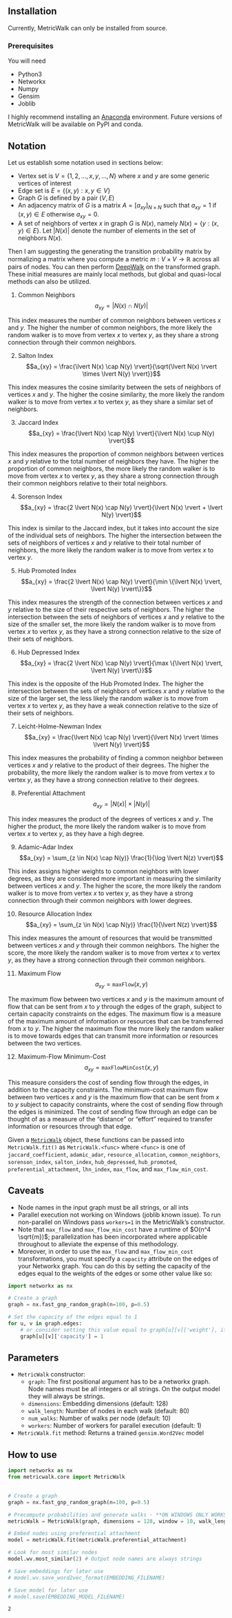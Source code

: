 
<!-- WARNING: THIS FILE WAS AUTOGENERATED! DO NOT EDIT! -->

## Installation

Currently, MetricWalk can only be installed from source.

### Prerequisites

You will need

- Python3
- Networkx
- Numpy
- Gensim
- Joblib

I highly recommend installing an
[Anaconda](https://www.anaconda.com/distribution/#download-section)
environment. Future versions of MetricWalk will be available on PyPI and
conda.

## Notation

Let us establish some notation used in sections below:

- Vertex set is $V=\{1,2,...,x,y,...,N\}$ where $x$ and $y$ are some
  generic vertices of interest
- Edge set is $E=\{(x,y):x,y \in V\}$
- Graph $G$ is defined by a pair $(V,E)$
- An adjacency matrix of $G$ is a matrix $A=[a_{xy}]_{N\times N}$ such
  that $a_{xy}=1$ if $(x,y) \in E$ otherwise $a_{xy}=0$.
- A set of neighbors of vertex $x$ in graph $G$ is $N(x)$, namely
  $N(x)=\{y:(x,y) \in E\}$. Let $\lvert N(x)\rvert$ denote the number of
  elements in the set of neighbors $N(x)$.

Then I am suggesting the generating the transition probability matrix by
normalizing a matrix where you compute a metric
$m: V \times V \to \mathbb{R}$ across all pairs of nodes. You can then
perform [DeepWalk](https://arxiv.org/abs/1403.6652) on the transformed
graph. These initial measures are mainly local methods, but global and
quasi-local methods can also be utilized.

1.  Common Neighbors $$a_{xy} = \lvert N(x) \cap N(y) \rvert$$

This index measures the number of common neighbors between vertices $x$
and $y$. The higher the number of common neighbors, the more likely the
random walker is to move from vertex $x$ to vertex $y$, as they share a
strong connection through their common neighbors.

2.  Salton Index
    $$a_{xy} = \frac{\lvert N(x) \cap N(y) \rvert}{\sqrt{\lvert N(x) \rvert \times \lvert N(y) \rvert}}$$

This index measures the cosine similarity between the sets of neighbors
of vertices $x$ and $y$. The higher the cosine similarity, the more
likely the random walker is to move from vertex $x$ to vertex $y$, as
they share a similar set of neighbors.

3.  Jaccard Index
    $$a_{xy} = \frac{\lvert N(x) \cap N(y) \rvert}{\lvert N(x) \cup N(y) \rvert}$$

This index measures the proportion of common neighbors between vertices
$x$ and $y$ relative to the total number of neighbors they have. The
higher the proportion of common neighbors, the more likely the random
walker is to move from vertex $x$ to vertex $y$, as they share a strong
connection through their common neighbors relative to their total
neighbors.

4.  Sorenson Index
    $$a_{xy} = \frac{2 \lvert N(x) \cap N(y) \rvert}{\lvert N(x) \rvert + \lvert N(y) \rvert}$$

This index is similar to the Jaccard index, but it takes into account
the size of the individual sets of neighbors. The higher the
intersection between the sets of neighbors of vertices $x$ and $y$
relative to their total number of neighbors, the more likely the random
walker is to move from vertex $x$ to vertex $y$.

5.  Hub Promoted Index
    $$a_{xy} = \frac{2 \lvert N(x) \cap N(y) \rvert}{\min \{\lvert N(x) \rvert, \lvert N(y) \rvert\}}$$

This index measures the strength of the connection between vertices $x$
and $y$ relative to the size of their respective sets of neighbors. The
higher the intersection between the sets of neighbors of vertices $x$
and $y$ relative to the size of the smaller set, the more likely the
random walker is to move from vertex $x$ to vertex $y$, as they have a
strong connection relative to the size of their sets of neighbors.

6.  Hub Depressed Index
    $$a_{xy} = \frac{2 \lvert N(x) \cap N(y) \rvert}{\max \{\lvert N(x) \rvert, \lvert N(y) \rvert\}}$$

This index is the opposite of the Hub Promoted Index. The higher the
intersection between the sets of neighbors of vertices $x$ and $y$
relative to the size of the larger set, the less likely the random
walker is to move from vertex $x$ to vertex $y$, as they have a weak
connection relative to the size of their sets of neighbors.

7.  Leicht-Holme-Newman Index
    $$a_{xy} = \frac{\lvert N(x) \cap N(y) \rvert}{\lvert N(x) \rvert \times \lvert N(y) \rvert}$$

This index measures the probability of finding a common neighbor between
vertices $x$ and $y$ relative to the product of their degrees. The
higher the probability, the more likely the random walker is to move
from vertex $x$ to vertex $y$, as they have a strong connection relative
to their degrees.

8.  Preferential Attachment
    $$a_{xy} = \lvert N(x) \rvert \times \lvert N(y) \rvert$$

This index measures the product of the degrees of vertices $x$ and $y$.
The higher the product, the more likely the random walker is to move
from vertex $x$ to vertex $y$, as they have a high degree.

9.  Adamic–Adar Index
    $$a_{xy} = \sum_{z \in N(x) \cap N(y)} \frac{1}{\log \lvert N(z) \rvert}$$

This index assigns higher weights to common neighbors with lower
degrees, as they are considered more important in measuring the
similarity between vertices $x$ and $y$. The higher the score, the more
likely the random walker is to move from vertex $x$ to vertex $y$, as
they have a strong connection through their common neighbors with lower
degrees.

10. Resource Allocation Index
    $$a_{xy} = \sum_{z \in N(x) \cap N(y)} \frac{1}{\lvert N(z) \rvert}$$

This index measures the amount of resources that would be transmitted
between vertices $x$ and $y$ through their common neighbors. The higher
the score, the more likely the random walker is to move from vertex $x$
to vertex $y$, as they have a strong connection through their common
neighbors.

11. Maximum Flow $$a_{xy} = \texttt{maxFlow}(x,y)$$

The maximum flow between two vertices $x$ and $y$ is the maximum amount
of flow that can be sent from $x$ to $y$ through the edges of the graph,
subject to certain capacity constraints on the edges. The maximum flow
is a measure of the maximum amount of information or resources that can
be transferred from $x$ to $y$. The higher the maximum flow the more
likely the random walker is to move towards edges that can transmit more
information or resources between the two vertices.

12. Maximum-Flow Minimum-Cost $$a_{xy} = \texttt{maxFlowMinCost}(x,y)$$

This measure considers the cost of sending flow through the edges, in
addition to the capacity constraints. The minimum-cost maximum flow
between two vertices $x$ and $y$ is the maximum flow that can be sent
from $x$ to $y$ subject to capacity constraints, where the cost of
sending flow through the edges is minimized. The cost of sending flow
through an edge can be thought of as a measure of the “distance” or
“effort” required to transfer information or resources through that
edge.

Given a
[`MetricWalk`](https://TesfaAsmara.github.io/metricwalk/core.html#metricwalk)
object, these functions can be passed into `MetricWalk.fit()` as
`MetricWalk.<func>` where `<func>` is one of `jaccard_coefficient`,
`adamic_adar`, `resource_allocation`, `common_neighbors`,
`sorenson_index`, `salton_index`, `hub_depressed`, `hub_promoted`,
`preferential_attachment`, `lhn_index`, `max_flow`, and
`max_flow_min_cost`.

## Caveats

- Node names in the input graph must be all strings, or all ints
- Parallel execution not working on Windows (joblib known issue). To run
  non-parallel on Windows pass `workers=1` in the MetricWalk’s
  constructor.
- Note that `max_flow` and `max_flow_min_cost` have a runtime of
  $O(n^4 \sqrt{m})$; parallelization has been incorporated where
  applicable throughout to alleviate the expense of this methodology.
- Moreover, in order to use the `max_flow` and `max_flow_min_cost`
  transformations, you must specify a `capacity` attribute on the edges
  of your Networkx graph. You can do this by setting the capacity of the
  edges equal to the weights of the edges or some other value like so:

``` python
import networkx as nx

# Create a graph
graph = nx.fast_gnp_random_graph(n=100, p=0.5)

# Set the capacity of the edges equal to 1
for u, v in graph.edges:
    # or consider setting this value equal to graph[u][v]['weight'], if it exists for your graph.
    graph[u][v]['capacity'] = 1
```

## Parameters

- `MetricWalk` constructor:
  - `graph`: The first positional argument has to be a networkx graph.
    Node names must be all integers or all strings. On the output model
    they will always be strings.
  - `dimensions`: Embedding dimensions (default: 128)
  - `walk_length`: Number of nodes in each walk (default: 80)
  - `num_walks`: Number of walks per node (default: 10)
  - `workers`: Number of workers for parallel execution (default: 1)
- `MetricWalk.fit` method: Returns a trained `gensim.Word2Vec` model

## How to use

``` python
import networkx as nx
from metricwalk.core import MetricWalk
  

# Create a graph
graph = nx.fast_gnp_random_graph(n=100, p=0.5)

# Precompute probabilities and generate walks - **ON WINDOWS ONLY WORKS WITH workers=1**
metricWalk = MetricWalk(graph, dimensions = 128, window = 10, walk_length = 80, num_walks = 10, workers = 1)

# Embed nodes using preferential attachment
model = metricWalk.fit(metricWalk.preferential_attachment)

# Look for most similar nodes
model.wv.most_similar(2) # Output node names are always strings

# Save embeddings for later use
# model.wv.save_word2vec_format(EMBEDDING_FILENAME)

# Save model for later use
# model.save(EMBEDDING_MODEL_FILENAME)
```

    2
